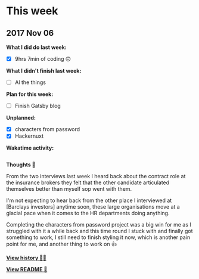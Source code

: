 # This week

## 2017 Nov 06

**What I did do last week:**

- [x] 9hrs 7min of coding 🙃

**What I didn't finish last week:**

- [ ] Al the things

**Plan for this week:**

- [ ] Finish Gatsby blog

**Unplanned:**

- [x] characters from password
- [x] Hackernuxt

**Wakatime activity:**

```

```

**Thoughts 💭**

From the two interviews last week I heard back about the contract role at the insurance brokers they felt that the other candidate articulated themselves better than myself sop went with them.

I'm not expecting to hear back from the other place I interviewed at [Barclays investors] anytime soon, these large organisations move at a glacial pace when it comes to the HR departments doing anything.

Completing the characters from password project was a big win for me as I struggled with it a while back and this time round I stuck with and finally got something to work, I still need to finish styling it now, which is another pain point for me, and another thing to work on 👍

**[View history 👵👴](history.md#history)**

**[View README 👀](README.md#personal-goals)**

<!-- links -->

